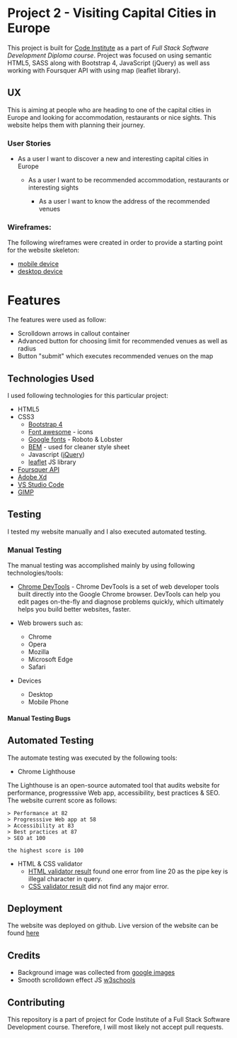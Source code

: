 # Project 2 - Visiting Capital Cities in Europe
This project is built for [Code Institute](https://codeinstitute.net/) as a part of _Full Stack Software Development Diploma course_. Project was focused on using semantic HTML5, SASS along with Bootstrap 4, JavaScript (jQuery) as well ass working with Foursquer API with using map (leaflet library).

## UX
This is aiming at people who are heading to one of the capital cities in Europe and looking for accommodation, restaurants or nice sights. This website helps them with planning their journey.

### User Stories

* As a user I want to discover a new and interesting capital cities in Europe

  * As a user I want to be recommended accommodation, restaurants or interesting sights

      * As a user I want to know the address of the recommended venues

### Wireframes:  
The following wireframes were created in order to provide a starting point for the website skeleton:

* [mobile device](wireframes/desktop.PNG)
* [desktop device](wireframes/mobile.PNG)

# Features
The features were used as follow:
* Scrolldown arrows in callout container
* Advanced button for choosing limit for recommended venues as well as radius
* Button "submit" which executes recommended venues on the map

## Technologies Used
I used following technologies for this particular project:
* HTML5
* CSS3
  * [Bootstrap 4](https://getbootstrap.com/)
  * [Font awesome](https://fontawesome.com/) - icons
  * [Google fonts](https://fonts.google.com/) - Roboto & Lobster
  * [BEM](http://getbem.com/) - used for cleaner style sheet
  * Javascript ([jQuery](https://jquery.com/))
  * [leaflet](https://leafletjs.com/) JS library
* [Foursquer API](https://developer.foursquare.com/)
* [Adobe Xd](https://www.adobe.com/cz/products/xd.html)
* [VS Studio Code](https://visualstudio.microsoft.com/cs/?rr=https%3A%2F%2Fwww.google.ie%2F)
* [GIMP](https://www.gimp.org/)

## Testing

I tested my website manually and I also executed automated testing.

### Manual Testing

The manual testing was accomplished mainly by using following technologies/tools:

* [Chrome DevTools](https://developers.google.com/web/tools/chrome-devtools/) - Chrome DevTools is a set of web developer tools built directly into the Google Chrome browser. DevTools can help you edit pages on-the-fly and diagnose problems quickly, which ultimately helps you build better websites, faster.

* Web browers such as:
  * Chrome
  * Opera
  * Mozilla
  * Microsoft Edge
  * Safari

* Devices
  * Desktop
  * Mobile Phone

#### Manual Testing Bugs

## Automated Testing
The automate testing was executed by the following tools:

* Chrome Lighthouse

The Lighthouse is an open-source automated tool that audits website for performance, progresssive Web app, accessibility, best practices & SEO. The website current score as follows:

```
> Performance at 82
> Progresssive Web app at 58
> Accessibility at 83
> Best practices at 87
> SEO at 100

the highest score is 100
```

* HTML & CSS validator
  * [HTML validator result](https://validator.w3.org) found one error from line 20 as the pipe key is illegal character in query.
  * [CSS validator result](https://codebeautify.org/cssvalidate) did not find any major error.

## Deployment
The website was deployed on github.
Live version of the website can be found [here]()

## Credits
* Background image was collected from [google images](www.google.com)
* Smooth scrolldown effect JS [w3schools](https://www.w3schools.com/howto/howto_css_smooth_scroll.asp#section1)

## Contributing
This repository is a part of project for Code Institute of a Full Stack Software Development course. Therefore, I will most likely not accept pull requests.